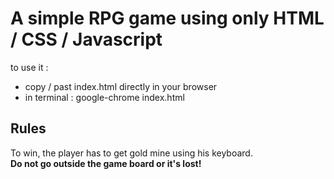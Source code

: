 # A simple RPG game using only HTML / CSS / Javascript

to use it :
- copy / past index.html directly in your browser
- in terminal : google-chrome index.html

## Rules

To win, the player has to get gold mine using his keyboard.<br>
**Do not go outside the game board or it's lost!**
